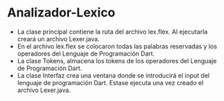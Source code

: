 ﻿# Analizador-Lexico
- La clase principal contiene la ruta del archivo lex.flex. Al ejecutarla creará un archivo Lexer.java.
- En el archivo lex.flex se colocaron todas las palabras reservadas y los operadores  del Lenguaje de Programación Dart.
- La clase Tokens, almacena los tokens de los operadores  del Lenguaje de Programación Dart.
- La clase Interfaz crea una ventana donde se introducirá el input del lenguaje de programación Dart. Estase ejecuta una vez creado el archivo Lexer.java.

 
